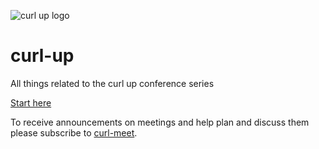 ![curl up logo](https://curl.haxx.se/logo/curl-up.svg)

# curl-up
All things related to the curl up conference series

[Start here](https://github.com/curl/curl-up/wiki)

To receive announcements on meetings and help plan and discuss them please subscribe to [curl-meet](https://lists.haxx.se/listinfo/curl-meet).
